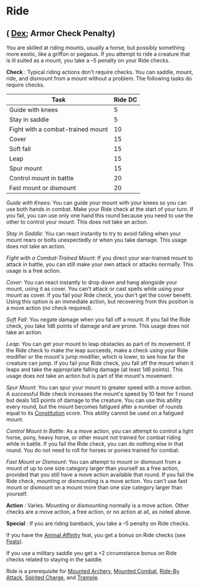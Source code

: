 # Ride

## ( [Dex](../gettingStarted#_dexterity); Armor Check Penalty)

You are skilled at riding mounts, usually a horse, but possibly something more exotic, like a griffon or pegasus. If you attempt to ride a creature that is ill suited as a mount, you take a –5 penalty on your Ride checks.

**Check** : Typical riding actions don't require checks. You can saddle, mount, ride, and dismount from a mount without a problem. The following tasks do require checks.

| Task | Ride DC |
| --- | --- |
| Guide with knees | 5 |
| Stay in saddle | 5 |
| Fight with a combat-trained mount | 10 |
| Cover | 15 |
| Soft fall | 15 |
| Leap | 15 |
| Spur mount | 15 |
| Control mount in battle | 20 |
| Fast mount or dismount | 20 |

_Guide with Knees_: You can guide your mount with your knees so you can use both hands in combat. Make your Ride check at the start of your turn. If you fail, you can use only one hand this round because you need to use the other to control your mount. This does not take an action.

_Stay in Saddle_: You can react instantly to try to avoid falling when your mount rears or bolts unexpectedly or when you take damage. This usage does not take an action.

_Fight with a Combat-Trained Mount_: If you direct your war-trained mount to attack in battle, you can still make your own attack or attacks normally. This usage is a free action.

_Cover_: You can react instantly to drop down and hang alongside your mount, using it as cover. You can't attack or cast spells while using your mount as cover. If you fail your Ride check, you don't get the cover benefit. Using this option is an immediate action, but recovering from this position is a move action (no check required).

_Soft Fall_: You negate damage when you fall off a mount. If you fail the Ride check, you take 1d6 points of damage and are prone. This usage does not take an action.

_Leap_: You can get your mount to leap obstacles as part of its movement. If the Ride check to make the leap succeeds, make a check using your Ride modifier or the mount's jump modifier, which is lower, to see how far the creature can jump. If you fail your Ride check, you fall off the mount when it leaps and take the appropriate falling damage (at least 1d6 points). This usage does not take an action but is part of the mount's movement.

_Spur Mount_: You can spur your mount to greater speed with a move action. A successful Ride check increases the mount's speed by 10 feet for 1 round but deals 1d3 points of damage to the creature. You can use this ability every round, but the mount becomes fatigued after a number of rounds equal to its [Constitution](../gettingStarted#_constitution) score. This ability cannot be used on a fatigued mount.

_Control Mount in Battle_: As a move action, you can attempt to control a light horse, pony, heavy horse, or other mount not trained for combat riding while in battle. If you fail the Ride check, you can do nothing else in that round. You do not need to roll for horses or ponies trained for combat.

_Fast Mount or Dismount_: You can attempt to mount or dismount from a mount of up to one size category larger than yourself as a free action, provided that you still have a move action available that round. If you fail the Ride check, mounting or dismounting is a move action. You can't use fast mount or dismount on a mount more than one size category larger than yourself.

**Action** : Varies. Mounting or dismounting normally is a move action. Other checks are a move action, a free action, or no action at all, as noted above.

**Special** : If you are riding bareback, you take a –5 penalty on Ride checks.

If you have the [Animal Affinity](../feats#_animal-affinity) feat, you get a bonus on Ride checks (see [Feats](../feats)).

If you use a military saddle you get a +2 circumstance bonus on Ride checks related to staying in the saddle.

Ride is a prerequisite for [Mounted Archery](../feats#_mounted-archery), [Mounted Combat](../feats#_mounted-combat), [Ride-By Attack](../feats#_ride-by-attack), [Spirited Charge](../feats#_spirited-charge), and [Trample](../feats#_trample).

